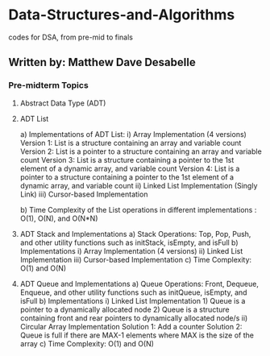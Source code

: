 # Data-Structures-and-Algorithms

codes for DSA, from pre-mid to finals

## Written by: Matthew Dave Desabelle

### Pre-midterm Topics

1)  Abstract Data Type (ADT)
2)  ADT List 
     
     a) Implementations of ADT List:
        i) Array Implementation (4 versions)  
           Version 1: List is a structure containing an array and variable count
           Version 2: List is a pointer to a structure containing an array  and variable count
           Version 3: List is a structure containing a pointer to the 1st element of a dynamic array, and variable count
           Version 4: List is a pointer to a structure containing a pointer to the 1st element of a dynamic array, and variable count 
        ii) Linked List Implementation (Singly Link)
       iii) Cursor-based Implementation
       
      b) Time Complexity of the List operations in different implementations : O(1), O(N), and O(N*N)
3) ADT Stack and Implementations
    a) Stack Operations:  Top, Pop, Push, and other utility functions such as initStack, isEmpty, and isFull 
    b) Implementations 
        i) Array Implementation (4 versions)
       ii) Linked List Implementation
      iii) Cursor-based Implementation
    c) Time Complexity:  O(1) and O(N)
4) ADT Queue and Implementations
    a) Queue Operations: Front, Dequeue, Enqueue, and other utility functions such as initQueue, isEmpty, and isFull
    b) Implementations
        i) Linked List Implementation
           1) Queue is a pointer to a dynamically allocated node
           2) Queue is a structure containing front and rear pointers to dynamically allocated node/s
        ii) Circular Array Implementation
            Solution 1: Add a counter
            Solution 2:  Queue is full if there are MAX-1 elements 
                          where MAX is the size of the array
    c) Time Complexity:  O(1) and O(N)
